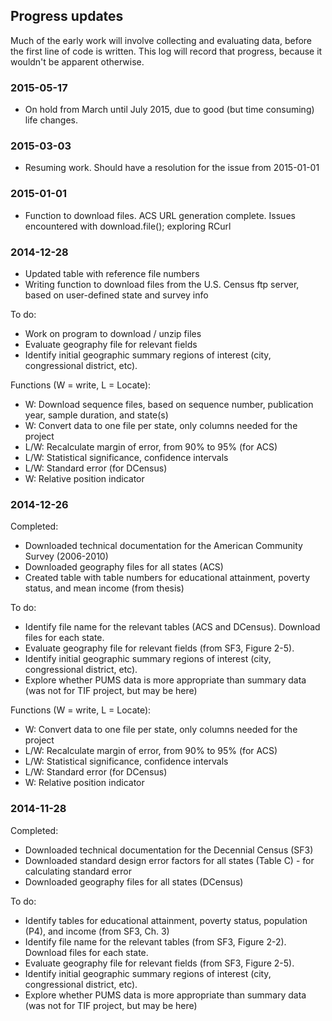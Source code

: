## Progress updates

Much of the early work will involve collecting and evaluating data, before the first line of code is written.  This log will record that progress, because it wouldn't be apparent otherwise.

### 2015-05-17
* On hold from March until July 2015, due to good (but time consuming) life changes.

### 2015-03-03
* Resuming work.  Should have a resolution for the issue from 2015-01-01

### 2015-01-01
* Function to download files.  ACS URL generation complete.  Issues encountered with download.file(); exploring RCurl

### 2014-12-28
* Updated table with reference file numbers
* Writing function to download files from the U.S. Census ftp server, based on user-defined state and survey info

To do:
* Work on program to download / unzip files
* Evaluate geography file for relevant fields
* Identify initial geographic summary regions of interest (city, congressional district, etc).

Functions (W = write, L = Locate):
* W: Download sequence files, based on sequence number, publication year, sample duration, and state(s)
* W: Convert data to one file per state, only columns needed for the project
* L/W: Recalculate margin of error, from 90% to 95% (for ACS)
* L/W: Statistical significance, confidence intervals
* L/W: Standard error (for DCensus)
* W: Relative position indicator

### 2014-12-26

Completed:
* Downloaded technical documentation for the American Community Survey (2006-2010)
* Downloaded geography files for all states (ACS)
* Created table with table numbers for educational attainment, poverty status, and mean income (from thesis)
 
To do:
* Identify file name for the relevant tables (ACS and DCensus). Download files for each state.
* Evaluate geography file for relevant fields (from SF3, Figure 2-5).
* Identify initial geographic summary regions of interest (city, congressional district, etc).
* Explore whether PUMS data is more appropriate than summary data (was not for TIF project, but may be here)

Functions (W = write, L = Locate):
* W: Convert data to one file per state, only columns needed for the project
* L/W: Recalculate margin of error, from 90% to 95% (for ACS)
* L/W: Statistical significance, confidence intervals
* L/W: Standard error (for DCensus)
* W: Relative position indicator

### 2014-11-28

Completed:
* Downloaded technical documentation for the Decennial Census (SF3)
* Downloaded standard design error factors for all states (Table C) - for calculating standard error
* Downloaded geography files for all states (DCensus)

To do:
* Identify tables for educational attainment, poverty status, population (P4), and income (from SF3, Ch. 3)
* Identify file name for the relevant tables (from SF3, Figure 2-2).  Download files for each state.
* Evaluate geography file for relevant fields (from SF3, Figure 2-5).
* Identify initial geographic summary regions of interest (city, congressional district, etc).
* Explore whether PUMS data is more appropriate than summary data (was not for TIF project, but may be here)
